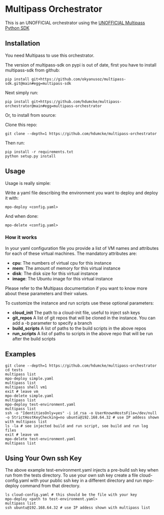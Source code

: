# Multipass Orchestrator

This is an UNOFFICIAL orchestrator using the [UNOFFICIAL Multipass Python SDK](https://github.com/okyanusoz/multipass-sdk)

## Installation

You need Multipass to use this orchestrator.

The version of multipass-sdk on pypi is out of date, first you have to install multipass-sdk from github:
```
pip install git+https://github.com/okyanusoz/multipass-sdk.git@main#egg=multipass-sdk
```

Next simply run:
```
pip install git+https://github.com/hdumcke/multipass-orchestrator@main#egg=multipass-orchestrator
```

Or, to install from source:


Clone this repo:

```
git clone --depth=1 https://github.com/hdumcke/multipass-orchestrator
```


Then run:
```
pip install -r requirements.txt
python setup.py install
```

## Usage

Usage is really simple:

Write a yaml file describing the environment you want to deploy and deploy it with:

```
mpo-deploy <config.yaml>
```

And when done:

```
mpo-delete <config.yaml>
```

### How it works

In your yaml configuration file you provide a list of VM names and attributes for each of these virtual machines. The mandatory attributes are:

- **cpu**: The numbers of virtual cpu for this instance
- **mem**: The amount of memory for this virtual instance
- **disk**: The disk size for this virtual instance
- **image**: The Ubuntu image for this virtual instance

Please refer to the Multipass documentation if you want to know more about these parameters and their values.

To customize the instance and run scripts use these optional parameters:

- **cloud_init** The path to a cloud-init file, useful to inject ssh keys
- **git_repos** A list of git repos that will be cloned in the instance. You can add a -b parameter to specify a branch
- **build_scripts** A list of paths to the build scripts in the above repos
- **run_scripts** A list of paths to scripts in the above repo that will be run after the build scripts

## Examples

```
git clone --depth=1 https://github.com/hdumcke/multipass-orchestrator
cd tests
multipass list
mpo-deploy simple.yaml
multipass list
multipass shell vm1
exit # leave vm
mpo-delete simple.yaml
multipass list
mpo-deploy test-environment.yaml
multipass list
ssh -o "IdentitiesOnly=yes" -i id_rsa -o UserKnownHostsFile=/dev/null -o StrictHostKeyChecking=no ubuntu@192.168.64.32 # use IP addess shown with multipass list
ls -la # see injected build and run script, see build and run log files
exit # leave vm
mpo-delete test-environment.yaml
multipass list
```

## Using Your Own ssh Key

The above example test-environment.yaml injects a pre-build ssh key when run from the tests directory. To use your own ssh key create a file cloud-config.yaml with your public ssh key in a different directory and run mpo-deploy command from that directory.

```
ls cloud-config.yaml # this should be the file with your key
mpo-deploy <path to test-environment.yaml>
multipass list
ssh ubuntu@192.168.64.32 # use IP addess shown with multipass list
```
